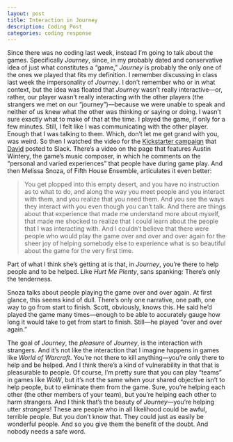 ```yaml
---
layout: post
title: Interaction in Journey
description: Coding Post
categories: coding response
---
```

Since there was no coding last week, instead I’m going to talk about the games. Specifically *Journey*, since, in my probably dated and conservative idea of just what constitutes a “game,” *Journey* is probably the only one of the ones we played that fits my definition. 
I remember discussing in class last week the impersonality of *Journey*. I don’t remember who or in what context, but the idea was floated that *Journey* wasn’t really interactive—or, rather, our player wasn’t really interacting with the other players (the strangers we met on our “journey”)—because we were unable to speak and neither of us knew what the other was thinking or saying or doing. I wasn’t sure exactly what to make of that at the time. I played the game, if only for a few minutes. Still, I felt like I was communicating with the other player. Enough that I was talking to them. Which, don’t let me get grand with you, was weird.
So then I watched the video for the [Kickstarter campaign](http://kickstarter.com/projects/40058920/journey-live/description) that [David](http://davidlnowak.github.io) posted to Slack. There’s a video on the page that features Austin Wintery, the game’s music composer, in which he comments on the “personal and varied experiences” that people have during game play. And then Melissa Snoza, of Fifth House Ensemble, articulates it even better:

>You get plopped into this empty desert, and you have no instruction as to what to do, and along the way you meet people and you interact with them, and you realize that you need them. And you see the ways they interact with you even though you can’t talk. And there are things about that experience that made me understand more about myself, that made me shocked to realize that I could learn about the people that I was interacting with. And I couldn’t believe that there were people who would play the game over and over and over again for the sheer joy of helping somebody else to experience what is so beautiful about the game for the very first time.

Part of what I think she’s getting at is that, in *Journey*, you’re there to help people and to be helped. Like *Hurt Me Plenty*, sans spanking: There’s only the tenderness.

Snoza talks about people playing the game over and over again. At first glance, this seems kind of dull. There’s only one narrative, one path, one way to go from start to finish. Scott, obviously, knows this. He said he’d played the game many times—enough to be able to accurately gauge how long it would take to get from start to finish. Still—he played “over and over again.”

The goal of *Journey*, the *pleasure* of *Journey*, is the interaction with strangers. And it’s not like the interaction that I imagine happens in games like *World of Warcraft*. You’re not there to kill anything—you’re only there to help and be helped. And I think there’s a kind of vulnerability in that that is pleasurable to people. Of course, I’m pretty sure that you can play “teams” in games like *WoW*, but it’s not the same when your shared objective isn’t to help people, but to eliminate them from the game. Sure, you’re helping each other (the other members of your team), but you’re helping each other to harm strangers. And I think that’s the beauty of *Journey*—you’re helping utter *strangers*! These are people who in all likelihood could be awful, terrible people. But you don’t know that. They could just as easily be wonderful people. And so you give them the benefit of the doubt. And nobody needs a safe word.
